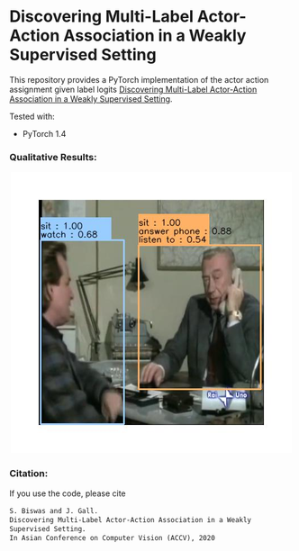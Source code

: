 # Discovering Multi-Label Actor-Action Association in a Weakly Supervised Setting
This repository provides a PyTorch implementation of the actor action assignment given label logits [Discovering Multi-Label Actor-Action Association in a Weakly Supervised Setting]().

Tested with:
- PyTorch 1.4


### Qualitative Results:

<div align="center">
  <a href="https://github.com/sovan-biswas/MultiLabelActorActionAssignment/blob/master/sample_result/sample_results.avi"><img src="https://github.com/sovan-biswas/MultiLabelActorActionAssignment/blob/master/sample_result/sample_result.jpg" alt="IMAGE ALT TEXT"></a>
</div>

### Citation:

If you use the code, please cite

    S. Biswas and J. Gall.
    Discovering Multi-Label Actor-Action Association in a Weakly Supervised Setting.
    In Asian Conference on Computer Vision (ACCV), 2020

